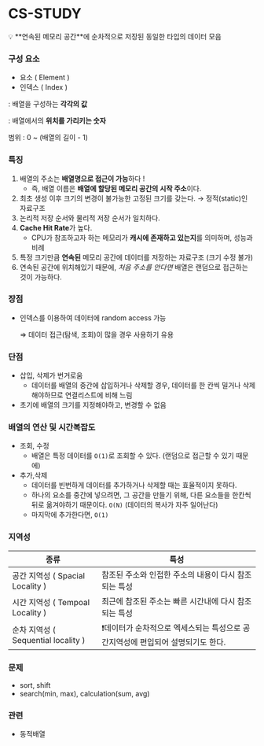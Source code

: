 # CS-STUDY

<aside>
💡 **연속된 메모리 공간**에 순차적으로 저장된 동일한 타입의 데이터 모음

</aside>


### 구성 요소

- 요소 ( Element )
- 인덱스 ( Index )

: 배열을 구성하는 **각각의 값**

: 배열에서의 **위치를 가리키는 숫자**

  범위 : 0 ~ (배열의 길이 - 1)

### 특징

1. 배열의 주소는 **배열명으로 접근이 가능**하다 !
    - 즉, 배열 이름은 **배열에 할당된 메모리 공간의 시작 주소**이다.
2. 최초 생성 이후 크기의 변경이 불가능한 고정된 크기를 갖는다. → 정적(static)인 자료구조
3.  논리적 저장 순서와 물리적 저장 순서가 일치하다.
4. **Cache Hit Rate**가 높다.
    - CPU가 참조하고자 하는 메모리가 **캐시에 존재하고 있는지**를 의미하며, 성능과 비례
5. 특정 크기만큼 **연속된** 메모리 공간에 데이터를 저장하는 자료구조 (크기 수정 불가)
6. 연속된 공간에 위치해있기 때문에, *처음 주소를 안다면* 배열은 랜덤으로 접근하는 것이 가능하다.

### 장점

- 인덱스를 이용하여 데이터에 random access 가능
    
    ⇒ 데이터 접근(탐색, 조회)이 많을 경우 사용하기 유용
    

### 단점

- 삽입, 삭제가 번거로움
    - 데이터를 배열의 중간에 삽입하거나 삭제할 경우, 데이터를 한 칸씩 밀거나 삭제해야하므로 연결리스트에 비해 느림
- 초기에 배열의 크기를 지정해야하고, 변경할 수 없음

### 배열의 연산 및 시간복잡도

- 조회, 수정
    - 배열은 특정 데이터를 `O(1)`로 조회할 수 있다.  (랜덤으로 접근할 수 있기 때문에)
- 추가,삭제
    - 데이터를 빈번하게 데이터를 추가하거나 삭제할 때는 효율적이지 못하다.
    - 하나의 요소를 중간에 넣으려면, 그 공간을 만들기 위해, 다른 요소들을 한칸씩 뒤로 옮겨야하기 때문이다. `O(N)`   (데이터의 복사가 자주 일어난다)
    - 마지막에 추가한다면, `O(1)`

### 지역성

| 종류 | 특성 |
| --- | --- |
| 공간 지역성 ( Spacial Locality ) | 참조된 주소와 인접한 주소의 내용이 다시 참조되는 특성 |
| 시간 지역성 ( Tempoal Locality ) | 최근에 참조된 주소는 빠른 시간내에 다시 참조되는 특성 |
| 순차 지역성 ( Sequential locality ) | ❗️데이터가 순차적으로 엑세스되는 특성으로 공간지역성에 편입되어 설명되기도 한다. |

### 문제

- sort, shift
- search(min, max), calculation(sum, avg)

### 관련

- 동적배열
